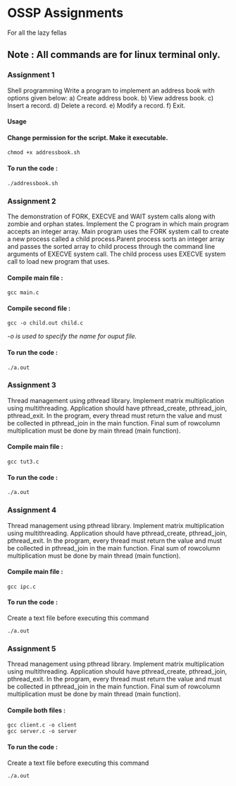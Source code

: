 
# OSSP Assignments

For all the lazy fellas 
## Note : All commands are for linux terminal only. 
### Assignment 1
Shell programming Write a program to implement an address book with options given below: a) Create address book. b) View address book. c) Insert a record. d) Delete a record. e) Modify a record. f) Exit.


#### Usage

#### Change permission for the script. Make it executable.
```
chmod +x addressbook.sh
```
#### To run the code :
```
./addressbook.sh
```
### Assignment 2
The demonstration of FORK, EXECVE and WAIT system calls along with zombie and orphan states. Implement the C program in which main program accepts an integer array. Main program uses the FORK system call to create a new process called a child process.Parent process sorts an integer array and passes the sorted array to child process through the command line arguments of EXECVE system call. The child process uses EXECVE system call to load new program that uses.

#### Compile main file : 
```
gcc main.c
```
#### Compile second file : 
```
gcc -o child.out child.c
```
_-o is used to specify the name for ouput file._

#### To run the code : 
```
./a.out
```

### Assignment 3
Thread management using pthread library. Implement matrix multiplication using multithreading. Application should have pthread_create, pthread_join, pthread_exit. In the program, every thread must return the value and must be collected in pthread_join in the main function. Final sum of rowcolumn multiplication must be done by main thread (main function).

#### Compile main file : 
```
gcc tut3.c
```
#### To run the code : 
```
./a.out
```

### Assignment 4
Thread management using pthread library. Implement matrix multiplication using multithreading. Application should have pthread_create, pthread_join, pthread_exit. In the program, every thread must return the value and must be collected in pthread_join in the main function. Final sum of rowcolumn multiplication must be done by main thread (main function).

#### Compile main file : 
```
gcc ipc.c
```
#### To run the code : 
Create a text file before executing this command 
```
./a.out
```

### Assignment 5
Thread management using pthread library. Implement matrix multiplication using multithreading. Application should have pthread_create, pthread_join, pthread_exit. In the program, every thread must return the value and must be collected in pthread_join in the main function. Final sum of rowcolumn multiplication must be done by main thread (main function).

#### Compile both files : 
```
gcc client.c -o client
gcc server.c -o server
```

#### To run the code : 
Create a text file before executing this command 
```
./a.out
```